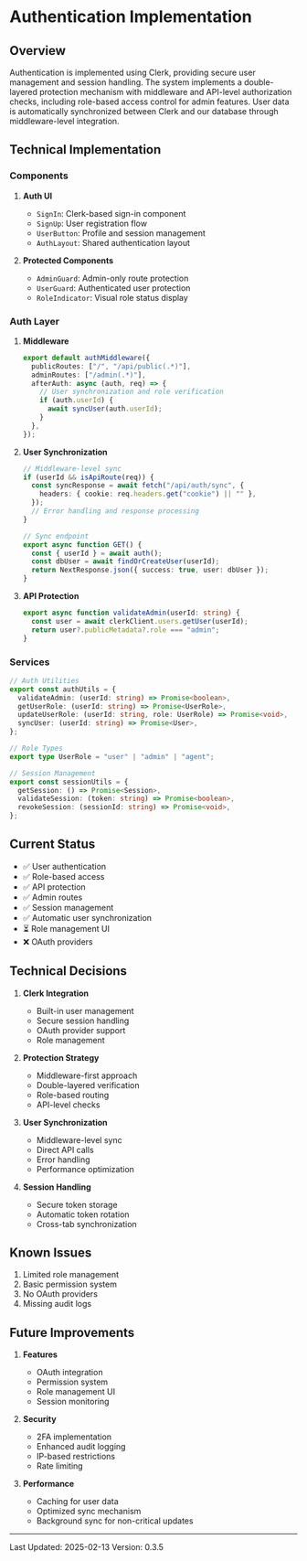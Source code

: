 # Authentication Implementation

## Overview

Authentication is implemented using Clerk, providing secure user management and session handling. The system implements a double-layered protection mechanism with middleware and API-level authorization checks, including role-based access control for admin features. User data is automatically synchronized between Clerk and our database through middleware-level integration.

## Technical Implementation

### Components

1. **Auth UI**

   - `SignIn`: Clerk-based sign-in component
   - `SignUp`: User registration flow
   - `UserButton`: Profile and session management
   - `AuthLayout`: Shared authentication layout

2. **Protected Components**
   - `AdminGuard`: Admin-only route protection
   - `UserGuard`: Authenticated user protection
   - `RoleIndicator`: Visual role status display

### Auth Layer

1. **Middleware**

   ```typescript
   export default authMiddleware({
     publicRoutes: ["/", "/api/public(.*)"],
     adminRoutes: ["/admin(.*)"],
     afterAuth: async (auth, req) => {
       // User synchronization and role verification
       if (auth.userId) {
         await syncUser(auth.userId);
       }
     },
   });
   ```

2. **User Synchronization**

   ```typescript
   // Middleware-level sync
   if (userId && isApiRoute(req)) {
     const syncResponse = await fetch("/api/auth/sync", {
       headers: { cookie: req.headers.get("cookie") || "" },
     });
     // Error handling and response processing
   }

   // Sync endpoint
   export async function GET() {
     const { userId } = await auth();
     const dbUser = await findOrCreateUser(userId);
     return NextResponse.json({ success: true, user: dbUser });
   }
   ```

3. **API Protection**
   ```typescript
   export async function validateAdmin(userId: string) {
     const user = await clerkClient.users.getUser(userId);
     return user?.publicMetadata?.role === "admin";
   }
   ```

### Services

```typescript
// Auth Utilities
export const authUtils = {
  validateAdmin: (userId: string) => Promise<boolean>,
  getUserRole: (userId: string) => Promise<UserRole>,
  updateUserRole: (userId: string, role: UserRole) => Promise<void>,
  syncUser: (userId: string) => Promise<User>,
};

// Role Types
export type UserRole = "user" | "admin" | "agent";

// Session Management
export const sessionUtils = {
  getSession: () => Promise<Session>,
  validateSession: (token: string) => Promise<boolean>,
  revokeSession: (sessionId: string) => Promise<void>,
};
```

## Current Status

- ✅ User authentication
- ✅ Role-based access
- ✅ API protection
- ✅ Admin routes
- ✅ Session management
- ✅ Automatic user synchronization
- ⏳ Role management UI
- ❌ OAuth providers

## Technical Decisions

1. **Clerk Integration**

   - Built-in user management
   - Secure session handling
   - OAuth provider support
   - Role management

2. **Protection Strategy**

   - Middleware-first approach
   - Double-layered verification
   - Role-based routing
   - API-level checks

3. **User Synchronization**

   - Middleware-level sync
   - Direct API calls
   - Error handling
   - Performance optimization

4. **Session Handling**
   - Secure token storage
   - Automatic token rotation
   - Cross-tab synchronization

## Known Issues

1. Limited role management
2. Basic permission system
3. No OAuth providers
4. Missing audit logs

## Future Improvements

1. **Features**

   - OAuth integration
   - Permission system
   - Role management UI
   - Session monitoring

2. **Security**

   - 2FA implementation
   - Enhanced audit logging
   - IP-based restrictions
   - Rate limiting

3. **Performance**
   - Caching for user data
   - Optimized sync mechanism
   - Background sync for non-critical updates

---

Last Updated: 2025-02-13
Version: 0.3.5
